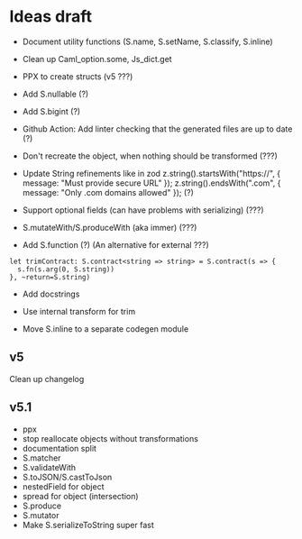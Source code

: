 # Ideas draft

- Document utility functions (S.name, S.setName, S.classify, S.inline)

- Clean up Caml_option.some, Js_dict.get

- PPX to create structs (v5 ???)

- Add S.nullable (?)

- Add S.bigint (?)

- Github Action: Add linter checking that the generated files are up to date (?)

- Don't recreate the object, when nothing should be transformed (???)

- Update String refinements like in zod
  z.string().startsWith("https://", { message: "Must provide secure URL" });
  z.string().endsWith(".com", { message: "Only .com domains allowed" }); (?)

- Support optional fields (can have problems with serializing) (???)

- S.mutateWith/S.produceWith (aka immer) (???)

- Add S.function (?) (An alternative for external ???)

```
let trimContract: S.contract<string => string> = S.contract(s => {
  s.fn(s.arg(0, S.string))
}, ~return=S.string)
```

- Add docstrings

- Use internal transform for trim

- Move S.inline to a separate codegen module

## v5

Clean up changelog

## v5.1

- ppx
- stop reallocate objects without transformations
- documentation split
- S.matcher
- S.validateWith
- S.toJSON/S.castToJson
- nestedField for object
- spread for object (intersection)
- S.produce
- S.mutator
- Make S.serializeToString super fast
